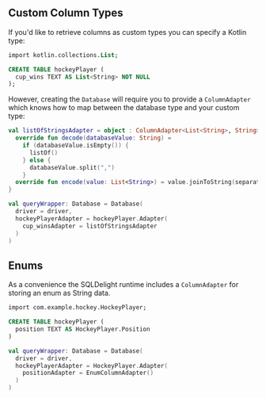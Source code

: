 ## Custom Column Types

If you'd like to retrieve columns as custom types you can specify a Kotlin type:

```sql
import kotlin.collections.List;

CREATE TABLE hockeyPlayer (
  cup_wins TEXT AS List<String> NOT NULL
);
```

However, creating the `Database` will require you to provide a `ColumnAdapter` which knows how to map between the database type and your custom type:

```kotlin
val listOfStringsAdapter = object : ColumnAdapter<List<String>, String> {
  override fun decode(databaseValue: String) =
    if (databaseValue.isEmpty()) {
      listOf()
    } else {
      databaseValue.split(",")
    }
  override fun encode(value: List<String>) = value.joinToString(separator = ",")
}

val queryWrapper: Database = Database(
  driver = driver,
  hockeyPlayerAdapter = hockeyPlayer.Adapter(
    cup_winsAdapter = listOfStringsAdapter
  )
)
```

## Enums

As a convenience the SQLDelight runtime includes a `ColumnAdapter` for storing an enum as String data.

```sql
import com.example.hockey.HockeyPlayer;

CREATE TABLE hockeyPlayer (
  position TEXT AS HockeyPlayer.Position
)
```

```kotlin
val queryWrapper: Database = Database(
  driver = driver,
  hockeyPlayerAdapter = HockeyPlayer.Adapter(
    positionAdapter = EnumColumnAdapter()
  )
)
```
